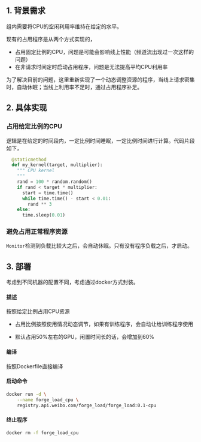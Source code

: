 ## 1. 背景需求

组内需要将CPU的空闲利用率维持在给定的水平。

现有的占用程序是从两个方式实现的，

- 占用固定比例的CPU，问题是可能会影响线上性能（频道流出现过一次这样的问题）
- 在非请求时间定时启动占用程序，问题是无法提高平均CPU利用率

为了解决目前的问题，这里重新实现了一个动态调整资源的程序，当线上请求密集时，自动休眠；当线上利用率不足时，通过占用程序补足。

## 2. 具体实现

### 占用给定比例的CPU

逻辑是在给定的时间段内，一定比例时间睡眠，一定比例时间进行计算。代码片段如下，

```python
  @staticmethod
  def my_kernel(target, multiplier):
    """ CPU kernel 
    """
    rand = 100 * random.random()
    if rand < target * multiplier:
      start = time.time()
      while time.time() - start < 0.01:
        rand ** 3
    else:
      time.sleep(0.01)

```

### 避免占用正常程序资源

`Monitor`检测到负载比较大之后，会自动休眠。只有没有程序负载之后，才启动。


## 3. 部署

考虑到不同机器的配置不同，考虑通过docker方式封装。

#### 描述

按照给定比例占用CPU资源

- 占用比例按照使用情况动态调节，如果有训练程序，会自动让给训练程序使用

- 默认占用50%左右的GPU，闲置时间长的话，会增加到60%

#### 编译

按照Dockerfile直接编译

#### 启动命令

```bash
docker run -d \
    --name forge_load_cpu \
    registry.api.weibo.com/forge_load/forge_load:0.1-cpu
```

#### 终止程序

```bash
docker rm -f forge_load_cpu 
```

